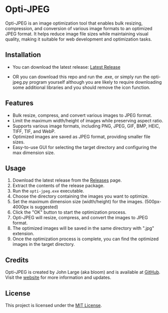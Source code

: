 # Opti-JPEG

Opti-JPEG is an image optimization tool that enables bulk resizing, compression, and conversion of various image formats to an optimized JPEG format. It helps reduce image file sizes while maintaining visual quality, making it suitable for web development and optimization tasks.

## Installation

- You can download the latest release: [Latest Release](https://github.com/studiobloom/opti-jpeg/releases/latest)

- OR you can download this repo and run the .exe, or simply run the opti-jpeg.py program yourself although you are likely to require downloading some additional libraries and you should remove the icon function.

## Features

- Bulk resize, compress, and convert various images to JPEG format.
- Limit the maximum width/height of images while preserving aspect ratio.
- Supports various image formats, including PNG, JPEG, GIF, BMP, HEIC, TIFF, TIF, and WebP.
- Optimized images are saved as JPEG format, providing smaller file sizes.
- Easy-to-use GUI for selecting the target directory and configuring the max dimension size.

## Usage

1. Download the latest release from the [Releases](https://github.com/your-username/opti-jpeg/releases) page.
2. Extract the contents of the release package.
3. Run the `opti-jpeg.exe` executable.
4. Choose the directory containing the images you want to optimize.
5. Set the maximum dimension size (width/height) for the images. (500px-4000px is suggested)
6. Click the "OK" button to start the optimization process.
7. Opti-JPEG will resize, compress, and convert the images to JPEG format.
8. The optimized images will be saved in the same directory with ".jpg" extension.
9. Once the optimization process is complete, you can find the optimized images in the target directory.

## Credits

Opti-JPEG is created by John Large (aka bloom) and is available at [GitHub](https://github.com/your-username/opti-jpeg). Visit the [website](https://studiobloom.xyz) for more information and updates.

## License

This project is licensed under the [MIT License](LICENSE).
